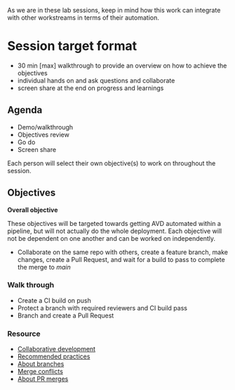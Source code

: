 As we are in these lab sessions, keep in mind how this work can integrate with other workstreams in terms of their automation.

# Session target format

- 30 min [max] walkthrough to provide an overview on how to achieve the objectives
- individual hands on and ask questions and collaborate
- screen share at the end on progress and learnings 

## Agenda

- Demo/walkthrough
- Objectives review
- Go do
- Screen share

Each person will select their own objective(s) to work on throughout the session. 

## Objectives

**Overall objective**

These objectives will be targeted towards getting AVD automated within a pipeline, but will not actually do the whole deployment. Each objective will not be dependent on one another and can be worked on independently. 

- Collaborate on the same repo with others, create a feature branch, make changes, create a Pull Request, and wait for a build to pass to complete the merge to _main_

### Walk through

- Create a CI build on push
- Protect a branch with required reviewers and CI build pass
- Branch and create a Pull Request

### Resource

- [Collaborative development](https://docs.github.com/en/pull-requests/collaborating-with-pull-requests/getting-started/about-collaborative-development-models)
- [Recommended practices](https://docs.github.com/en/pull-requests/collaborating-with-pull-requests/getting-started/best-practices-for-pull-requests)
- [About branches](https://docs.github.com/en/pull-requests/collaborating-with-pull-requests/proposing-changes-to-your-work-with-pull-requests/about-branches)
- [Merge conflicts](https://docs.github.com/en/pull-requests/collaborating-with-pull-requests/addressing-merge-conflicts/about-merge-conflicts)
- [About PR merges](https://docs.github.com/en/pull-requests/collaborating-with-pull-requests/incorporating-changes-from-a-pull-request/about-pull-request-merges)
